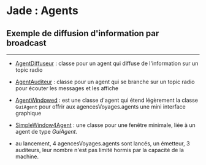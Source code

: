 # Jade : Agents 

## Exemple de diffusion d'information par broadcast

---

- [AgentDiffuseur](https://github.com/EmmanuelADAM/jade/blob/master/radio/agents/AgentDiffuseur.java) : classe pour un agent qui diffuse de l'information sur un topic radio
- [AgentAuditeur](https://github.com/EmmanuelADAM/jade/blob/master/radio/agents/AgentAuditeur.java) : classe pour un agent qui se branche sur un topic radio pour écouter les messages et les affiche
- [AgentWindowed](https://github.com/EmmanuelADAM/jade/blob/master/radio/agents/AgentWindowed.java) : est une classe d'agent qui étend légèrement la classe `GuiAgent` pour offrir aux agencesVoyages.agents une mini interface graphique
- [SimpleWindow4Agent](https://github.com/EmmanuelADAM/jade/blob/master/radio/gui/SimpleWindow4Agent.java) : une classe pour une fenêtre minimale, liée à un agent de type *GuiAgent*. 

- au lancement, 4 agencesVoyages.agents sont lancés, un émetteur, 3 auditeurs, leur nombre n'est pas limité hormis par la capacité de la machine.
